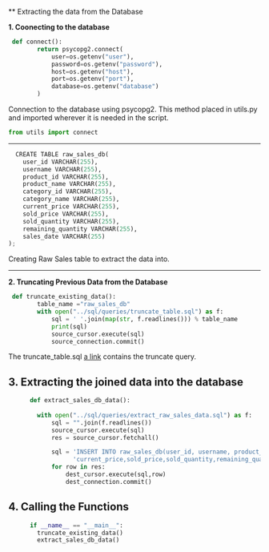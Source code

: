 ﻿** Extracting the data from the Database


**1. Coonecting to the database**

[//]:comment

~~~ python
 def connect():
        return psycopg2.connect(
            user=os.getenv("user"),
            password=os.getenv("password"),
            host=os.getenv("host"),
            port=os.getenv("port"),
            database=os.getenv("database")
        )
~~~

Connection to the database using psycopg2. This method placed in utils.py and imported wherever it is needed in the script.

~~~ python
from utils import connect
~~~
---
~~~ python
  CREATE TABLE raw_sales_db(
    user_id VARCHAR(255),
    username VARCHAR(255),
    product_id VARCHAR(255),
    product_name VARCHAR(255),
    category_id VARCHAR(255),
    category_name VARCHAR(255),
    current_price VARCHAR(255),
    sold_price VARCHAR(255),
    sold_quantity VARCHAR(255),
    remaining_quantity VARCHAR(255),
    sales_date VARCHAR(255)
);
~~~

Creating Raw Sales table to extract the data into.


---
**2. Truncating Previous Data from the Database**

~~~python
 def truncate_existing_data():
        table_name ="raw_sales_db"
        with open("../sql/queries/truncate_table.sql") as f:
            sql = ' '.join(map(str, f.readlines())) % table_name
            print(sql)
            source_cursor.execute(sql)       
            source_connection.commit()

~~~
The truncate_table.sql [a link](https://github.com/nischalbadal/data-warehouse-assignments-leapfrog/blob/day-3/assignment-day-3/src/sql/queries/truncate_table.sql) contains the truncate query.

**3. Extracting the joined data into the database**
---
~~~ python
      def extract_sales_db_data():
    
        with open("../sql/queries/extract_raw_sales_data.sql") as f:
            sql = "".join(f.readlines())
            source_cursor.execute(sql)
            res = source_cursor.fetchall()

            sql = 'INSERT INTO raw_sales_db(user_id, username, product_id, product_name, category_id,category_name,' \
                  'current_price,sold_price,sold_quantity,remaining_quantity,sales_date)VALUES(%s,%s,%s,%s,%s,%s,%s,%s,%s,%s,%s)'
            for row in res:
                dest_cursor.execute(sql,row)
                dest_connection.commit()
~~~


**4. Calling the Functions**
---
~~~ python
      if __name__ == "__main__":
        truncate_existing_data()
        extract_sales_db_data()
~~~
